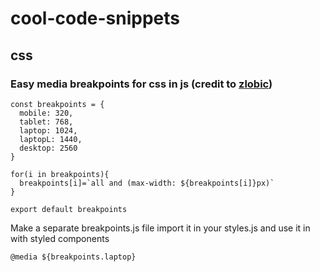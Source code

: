 # cool-code-snippets

## css

### Easy media breakpoints for css in js (credit to [zlobic](https://github.com/zlobic))
```
const breakpoints = {
  mobile: 320,
  tablet: 768,
  laptop: 1024,
  laptopL: 1440,
  desktop: 2560
}

for(i in breakpoints){
  breakpoints[i]=`all and (max-width: ${breakpoints[i]}px)`
}

export default breakpoints
```
Make a separate breakpoints.js file import it in your styles.js and use it in with styled components
```
@media ${breakpoints.laptop}
